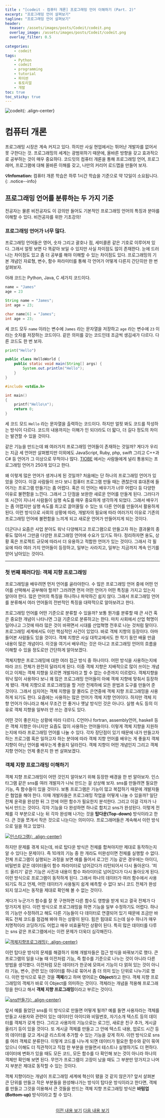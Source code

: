 ```yaml
---
title : "[codeit - 컴퓨터 개론] 프로그래밍 언어 이해하기 (Part. 2)"
excerpt: "프로그래밍 언어 살펴보기"
tagline: "프로그래밍 언어 살펴보기"
header:
  teaser: /assets/images/posts/Codeit/codeit.png
  overlay_image: /assets/images/posts/Codeit/codeit.png
  overlay_filter: 0.5
  
categories:
    - codeit
tags:
    - Python
    - codeit
    - programming
    - tutorial
    - 파이썬
    - 튜토리얼
    - 개발
toc: true
toc_sticky: true
---
```


![codeit](/assets/images/posts/Codeit/codeit.png){: .align-center}

# 컴퓨터 개론

프로그래밍 시장은 계속 커지고 있다. 하지만 사실 현업에서는 뛰어난 개발자를 없어서 못 구한다는 것. 프로그래밍의 세계는 광범위하기 때문에, 올바른 방향을 갖고 효과적으로 공부하는 것이 매우 중요하다. 코드잇의 컴퓨터 개론을 통해 프로그래밍 언어, 프로그래머, 프로그램에 대해 올바른 이해를 갖고, 나만의 커리어 로드맵을 만들어 보자.

**💡Infomation:**
컴퓨터 개론 학습은 하루 1시간 학습을 기준으로 약 12일이 소요됩니다.
{: .notice--info}

## 프로그래밍 언어를 분류하는 두 가지 기준

전공자는 물론 비전공자도 이 강의만 들어도 기본적인 프로그래밍 언어의 특징과 분야를 이해할 수 있다. 비전공자를 위한 기초강의!

### 프로그래밍 언어가 너무 많다.

프로그래밍 언어들은 영어, 숫자 그리고 괄호나 점, 세미콜론 같은 기호로 이루어져 있다. 그래서 얼핏 보면 다 똑같아 보일 수 있지만 사실 차이점도 많이 존재한다. 눈에 드러나는 차이점도 있고 좀 더 공부를 해야 이해할 수 있는 차이점도 있다. 프로그래밍의 기본 개념인 자료형, 변수, 함수 파라미터를 통해 각 언어가 어떻게 다른지 간단히만 한 번 살펴보자.

아래 코드는 Python, Java, C 세가지 코드이다.

```python
name = "James"
age = 23
```

```java
String name = "James";
int age = 23;
```

```c
char name[6] = "James";
int age = 23;
```

세 코드 모두 `name` 이라는 변수에 `James` 라는 문자열을 저장하고 `age` 라는 변수에 `23` 이라는 숫자를 저장하는 코드이다. 같은 의미를 갖는 코드인데 조금씩 생김새가 다르다. 다른 코드도 한 번 보자.

```python
print("Hello")
```

```java
public class HelloWorld {
    public static void main(String[] args) {
        System.out.println("Hello");
    }
}
```

```c
#include <stdio.h>

int main()
{
    printf("Hello\n");
    return 0;
}
```

세 코드 모드 `Hello` 라는 문자열을 출력하는 코드이다. 하지만 얼핏 봐도 코드를 작성하는 방식이 다르다. 코드의 내용까지는 이해가 인 되더라도 더 딻다, 더 길다 정도의 차이는 발견할 수 있을 것이다.

같은 기능을 만드는데 왜 여러가지 프로그래밍 언어들이 존재하는 것일까? 게다가 우리는 지금 세 언어만 살펴봤지만 이외에도 JavaScript, Ruby, php, swift 그리고 C++과 C# 등 언어가 그 이상으로 무척이나 많다. [TIOBE](https://www.tiobe.com/tiobe-index/) 에서는 사람들에게 널리 통용되는 프로그래밍 언어가 250개 있다고 한다.

왜 이렇게 많은 언어가 생겨나게 된 것일까? 처음에는 단 하나의 프로그래밍 언어가 있었을 것이다. 이걸 사람들이 쓰다 보니 컴퓨터 프로그램 만들 때는 괜찮은데 휴대폰에 들어가는 프로그램 만들기는 좀 어렵다. 혹은 이 언어는 배우기가 너무 어렵다 등 다양한 이유로 불편함을 느낀다. 그래서 그 단점을 보완한 새로운 언어를 만들게 된다. 그러다가 또 시간이 지나서 사람들이 실행 속도를 매우 중요하게 생각하게 되었다. 그래서 배우기는 좀 어렵지만 실행 속도를 최고로 끌어올릴 수 있는 또 다른 언어를 만들어서 활용하게 된다. 이런 방식으로 사회의 상황에 따라, 개발자의 필요에 따라 여러가지 이유로 기존의 프로그래밍 언어에 불편함을 느끼게 되고 새로운 언어가 만들어지게 되는 것이다.

더군다나 요즘은 사업 분야도 워낙 다양해지고 프로그램으로 만들고자 하는 결과물의 종류도 많아서 그만큼 다양한 프로그래밍 언어에 수요가 있기도 하다. 정리하자면 용도, 상황 혹은 프로젝트 규모에 따라서 더 유용하고 적합한 언어가 있는 것이다. 그래서 각 필요에 따라 여러 가지 언어들이 등장하고, 일부는 사라지고, 일부는 지금까지 계속 인기를 얻어 남아있는 것이다.

---

### 첫 번째 패러다임: 객체 지향 프로그래밍

프로그래밍을 배우려면 먼저 언어를 골라야한다. 수 많은 프로그래밍 언어 중에 어떤 언어를 선택해서 공부해야 할까? 그러려면 먼저 어떤 언어가 어떤 특징을 가지고 있는지 알아야 한다. 많은 언어의 특징을 하나하나 파악하긴 쉽지 않다. 그래서 프로그래밍 언어를 분류해서 여러 언어들의 전반적인 특징을 대략적으로 알아보려고 한다.

프로그래밍 언어를 어떤 기준으로 분류할 수 있을까? 보통 뭔가를 분류할 때 큰 사건 혹은 중요한 개념이 나타나면 그걸 기준으로 분류하고는 한다. 마치 사회에서 산업 혁명이 일어나고 그것에 따라 많은 것이 바뀌면서 시대를 산업혁명 전후로 나눈 것처럼 말이다. 프로그래밍 세계에서도 이런 핵심적인 사건이 있었다. 바로 객체 지향의 등장이다. 아마 들어본 사람들도 있을 것이다. 객체 지향은 사실 대학교에서도 한 학기 동안 배울 만큼 내용이 많은 개념이다. 이것을 여기서 배우려는 것은 아니고 프로그래밍 언어의 흐름을 이해할 수 있을 정도로만 간단하게 알아보겠다.

객체지향은 프로그래밍에 대한 여러 접근 방식 중 하나이다. 어떤 방식을 사용하는지에 따라 코드 전체가 완전히 달라지게 된다. 이중 객체 지향은 지배적으로 많이 쓰이는 개념이고 이제는 객체 지향을 모르면 개발자라고 할 수 없는 수준까지 이르렀다. 객체지향을 워낙 많이 사용하다 보니 꽤 많은 프로그래밍 언어들이 아예 객체 지향에 맞춰서 등장하게 됐다. 객체 지향으로 프로그래밍을 할 거란 전제하에 모든 문법과 도구를 만들어 준 것이다. 그래서 심지어는 객체 지향을 잘 몰라도 은연중에 객체 지향 프로그래밍을 사용하게 되기도 한다. 요즘에는 사용하는 많은 언어가 객체 지향 언어이다. 하지만 객체 지향 언어가 아니라고 해서 무조건 안 좋거나 옛날 방식인 것은 아니다. 실행 속도 등의 이유로 객체 지향을 일부러 안 쓰는 경우도 있다. 

어떤 것이 좋은지는 상황에 따라 다르다. C언어나 fortran, assembly언어, haskell 등은 객체 지향은 아니지만 요즘도 많이 사용하는 언어들이다. 이렇게 객체 지향을 지원하는지에 따라 프로그래밍 언어를 나눌 수 있다. 각자 장단점이 있기 때문에 내가 만들고자 하는 프로그램 혹은 일하고자 하는 분야에 따라 객체 지향 언어를 배우는 게 좋을지 객체 지향이 아닌 언어를 배우는게 좋을지 달라진다. 객체 지향이 어떤 개념인지 그리고 객체 지향 언어는 언제 좋은지 한 번 살펴보겠다.

### 객체 지향 프로그래밍 이해하기

객체 지향 프로그래밍이 어떤 것인지 알아보기 위해 등장한 배경을 한 번 알아보자. 인스타그램 같은 sns를 여러 개발자가 나눠 만드는 걸 상상해 보자. sns를 만들려면 필요한 기능, 즉 함수들이 있을 것이다. 보통 프로그램은 기능이 많고 복잡하기 때문에 개발자들은 협업을 해야 한다. 이때 개발자들은 프로그래밍 작업을 어떻게 나눌 수 있을까?
일단 전체 윤곽을 완성한 뒤 그 안에 어떤 함수가 필요한지 분석한다. 그리고 이걸 각자가 나눠서 만드는 것이다. 각자 기능을 다 완성하면 하나로 합치고 sns가 완성된다. 이렇게 전체를 각 부분으로 나눈 뒤 각자 완성해 나가는 것을 **탑다운(Top-down)** 방식이라고 한다. 큰 것을 쪼개서 작은 것으로 나눈다는 의미이다. 프로그래머들은 계속해서 이런 방식으로 일을 하고 있었다.

[![인스타그램](/assets/images/posts/Codeit/2020-12-26-4/1.png){: .align-center}](/assets/images/posts/Codeit/2020-12-26-4/1.png)

하지만 문제를 겪게 되는데, 바로 탑다운 방식은 전체를 합쳐야지만 제대로 동작하는지 알 수 있다는 문제이다. 즉 10개의 기능 중 한 개라도 미완성이면 전체를 실행할 수 없다. 전체 프로그램이 실행되는 과정을 보면 예를 들어서 로그인 기능 같은 경우에는 아이디, 비밀번호 같은 데이터들이 함수 파라미터로 넘어갔다가 리턴되어서 다시 돌아온다. '피드 올리기' 같은 기능은 사진과 내용이 함수 파라미터로 넘어갔다가 다시 돌아오게 된다. 이런 방식으로 프로그램이 동작하게 된다. 그래서 하나의 데이터가 여러 함수에서 사용되기도 하고 언제, 어떤 데이터가 사용될지 쉽게 예측할 수 없다 보니 코드 전체가 완성되지 않고서는 동작을 제대로 확인해 볼 수 없는 것이다.

게다가 누군가가 함수를 잘 못 구현하면 다른 함수도 영향을 받게 되고 결국 전체가 다 망가지게 된다. 이런 방식으로 프로그래밍을 하면 기능을 일부 수정하기도 어렵다. 하나의 기능만 수정하려고 해도 다른 기능들이 다 데이터로 연결되어 있기 때문에 조금만 바꿔도 전체 코드를 점검해 봐야 하는 상황이 된다. 힘은 힘대로 드는데 실수 하나가 매우 치명적이라 코딩하기도 어렵고 매우 비효율적인 상황이 된다. 특히 많은 데이터를 다루는 sns 같은 프로그램에서는 이런 문제가 더욱더 심각해진다.

[![객체지향프로그래밍](/assets/images/posts/Codeit/2020-12-26-4/2.png){: .align-center}](/assets/images/posts/Codeit/2020-12-26-4/2.png)

이런 탑다운 방식의 문제를 해결하기 위해 개발자들은 접근 방식을 바꿔보기로 했다. 큰 프로그램의 일을 나눌 때 이전처럼 기능, 즉 함수를 기준으로 나누는 것이 아니라 다른 방법을 생각했다. 이전처럼 모든 데이터가 한곳에 모여서 기능이 다 얽혀 있는 것이 아니라 기능, 변수, 관련 있는 데이터를 하나로 묶어서 좀 더 의미 있는 단위로 나누기로 했다. 이런 방식으로 묶은 것을 **객체**라고 하며 영어로는 **Object**라고 한다. 객체 지향 프로그래밍의 객체가 바로 이 Object를 의미하는 것이다. 객체라는 개념을 적용해 프로그래밍을 한다고 해서 **객체 지향 프로그래밍**이라고 부르는 것이다.

[![sns만들기](/assets/images/posts/Codeit/2020-12-26-4/3.png){: .align-center}](/assets/images/posts/Codeit/2020-12-26-4/3.png)

앞서 예를 들었던 sns를 이 방식으로 만들면 어떻게 될까? 예를 들면 사용자라는 객체를 만들고 사용자와 관련이 있는 데이터인 아이디와 비밀번호, 자기소개 텍스트 등의 데이터를 객체가 갖게 한다. 그리고 사용자의 기능으로는 로그인, 새로운 친구 추가, 게시글 올리기 등이 있을 것이다. 또 게시글 객체를 만들고 그 안에 텍스트 내용, 업로드 시간 등의 데이터를 갖고 게시글 리스트에 추가할 수 있는 기능을 갖게 하자. 이런 방식으로 sns를 여러 객체로 분류한다. 이렇게 코드를 나누게 되면 데이터가 필요한 함수와 같이 묶여 있으니 이해도 더 직관적이고 직접 한 부분을 만들면서 테스트나 실행하기도 더 편하다. 데이터에 변화가 있을 때도 모든 코드, 모든 함수를 다 확인해 보는 것이 아니라 하나의 객체만 확인해 보면 된다. 무언가 프로그램이 고장이 났을 때도 그 부분만 망가지고 나머지 부분은 제대로 동작할 수 있는 것이다.

객체 지향이라는 개념이 프로그래밍 세계에 혁신이 됐을 것 같지 않은가? 앞서 살펴본 큰 단위를 만들고 작은 부분들을 완성해나가는 방식이 탑다운 방식이라고 한다면, 객체를 만들고 그것을 이용해서 큰 것들을 만드는 객체 지향 프로그래밍 방식은 **바텀업(Bottom-up)** 방식이라고 할 수 있다.

<br/>
<center>
<a href="https://sanghyuk.dev/codeit/3/" class="btn btn--info">이전 내용 보기</a>
<a href="https://sanghyuk.dev/codeit/5/" class="btn btn--info">다음 내용 보기</a>
</center>